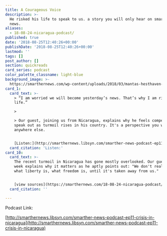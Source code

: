 ```yaml
---
title: A Courageous Voice
description: >-
  He risked his life to speak to us. a story you will only hear on smarther
  news.
aliases:
  - 18-08-24-nicaragua-podcast/
published: true
date: '2018-08-25T12:40:26+00:00'
publishDate: '2018-08-25T12:40:26+00:00'
lastmod: ''
tags: []
post_author: []
section: quickreads
card_series: podcast
color_palette_classname: light-blue
background_image: >-
  https://smarthernews.com/wp-content/uploads/2018/03/mantas-hesthaven-135478-unsplash-scaled-e1584331380490-367x367.jpg
card_1:
  card_text: >-
    > “I am worried we will become yesterday’s news. That’s why I am risking my
    life.”

    > 

    > Our guest, joining us from Nicaragua, explains why he feels compelled to
    speak out as turmoil rises in his country. It's a perspective you won't hear
    anywhere else.


    [Listen:](http://smarthernews.libsyn.com/smarther-news-podcast-ep11-crisis-in-nicaragua)
  card_citation: 'Listen:'
card_10:
  card_text: >-
    The recent turmoil in Nicaragua has gone mostly overlooked. Our guest this
    week explains why it matters as he aptly points out: "We don't really know
    what liberty is, what freedom is, until it's taken away from us."


    [view sources](https://smarthernews.com/18-08-24-nicaragua-podcast/)
  card_citation: ''

---
```

Podcast Link:

[http://smarthernews.libsyn.com/smarther-news-podcast-ep11-crisis-in-nicaragua](http://smarthernews.libsyn.com/smarther-news-podcast-ep11-crisis-in-nicaragua)